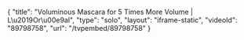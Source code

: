 {
    "title": "Voluminous Mascara for 5 Times More Volume | L\u2019Or\u00e9al",
    "type": "solo",
    "layout": "iframe-static",
    "videoId": "89798758",
    "url": "\/tvpembed\/89798758"
}